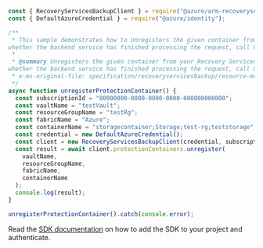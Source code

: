 ```javascript
const { RecoveryServicesBackupClient } = require("@azure/arm-recoveryservicesbackup");
const { DefaultAzureCredential } = require("@azure/identity");

/**
 * This sample demonstrates how to Unregisters the given container from your Recovery Services Vault. This is an asynchronous operation. To determine
whether the backend service has finished processing the request, call Get Container Operation Result API.
 *
 * @summary Unregisters the given container from your Recovery Services Vault. This is an asynchronous operation. To determine
whether the backend service has finished processing the request, call Get Container Operation Result API.
 * x-ms-original-file: specification/recoveryservicesbackup/resource-manager/Microsoft.RecoveryServices/stable/2022-03-01/examples/AzureWorkload/ProtectionContainers_Unregister.json
 */
async function unregisterProtectionContainer() {
  const subscriptionId = "00000000-0000-0000-0000-000000000000";
  const vaultName = "testVault";
  const resourceGroupName = "testRg";
  const fabricName = "Azure";
  const containerName = "storagecontainer;Storage;test-rg;teststorage";
  const credential = new DefaultAzureCredential();
  const client = new RecoveryServicesBackupClient(credential, subscriptionId);
  const result = await client.protectionContainers.unregister(
    vaultName,
    resourceGroupName,
    fabricName,
    containerName
  );
  console.log(result);
}

unregisterProtectionContainer().catch(console.error);
```

Read the [SDK documentation](https://github.com/Azure/azure-sdk-for-js/blob/%40azure%2Farm-recoveryservicesbackup_9.0.0/sdk/recoveryservicesbackup/arm-recoveryservicesbackup/README.md) on how to add the SDK to your project and authenticate.
